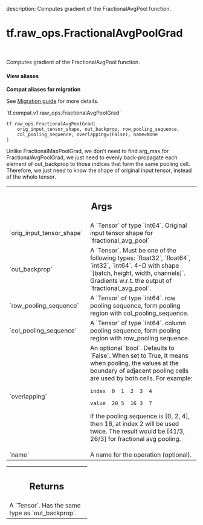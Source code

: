 description: Computes gradient of the FractionalAvgPool function.

<div itemscope itemtype="http://developers.google.com/ReferenceObject">
<meta itemprop="name" content="tf.raw_ops.FractionalAvgPoolGrad" />
<meta itemprop="path" content="Stable" />
</div>

# tf.raw_ops.FractionalAvgPoolGrad

<!-- Insert buttons and diff -->

<table class="tfo-notebook-buttons tfo-api nocontent" align="left">

</table>



Computes gradient of the FractionalAvgPool function.

<section class="expandable">
  <h4 class="showalways">View aliases</h4>
  <p>
<b>Compat aliases for migration</b>
<p>See
<a href="https://www.tensorflow.org/guide/migrate">Migration guide</a> for
more details.</p>
<p>`tf.compat.v1.raw_ops.FractionalAvgPoolGrad`</p>
</p>
</section>

<pre class="devsite-click-to-copy prettyprint lang-py tfo-signature-link">
<code>tf.raw_ops.FractionalAvgPoolGrad(
    orig_input_tensor_shape, out_backprop, row_pooling_sequence,
    col_pooling_sequence, overlapping=(False), name=None
)
</code></pre>



<!-- Placeholder for "Used in" -->

Unlike FractionalMaxPoolGrad, we don't need to find arg_max for
FractionalAvgPoolGrad, we just need to evenly back-propagate each element of
out_backprop to those indices that form the same pooling cell. Therefore, we
just need to know the shape of original input tensor, instead of the whole
tensor.

<!-- Tabular view -->
 <table class="responsive fixed orange">
<colgroup><col width="214px"><col></colgroup>
<tr><th colspan="2"><h2 class="add-link">Args</h2></th></tr>

<tr>
<td>
`orig_input_tensor_shape`
</td>
<td>
A `Tensor` of type `int64`.
Original input tensor shape for `fractional_avg_pool`
</td>
</tr><tr>
<td>
`out_backprop`
</td>
<td>
A `Tensor`. Must be one of the following types: `float32`, `float64`, `int32`, `int64`.
4-D with shape `[batch, height, width, channels]`.  Gradients
w.r.t. the output of `fractional_avg_pool`.
</td>
</tr><tr>
<td>
`row_pooling_sequence`
</td>
<td>
A `Tensor` of type `int64`.
row pooling sequence, form pooling region with
col_pooling_sequence.
</td>
</tr><tr>
<td>
`col_pooling_sequence`
</td>
<td>
A `Tensor` of type `int64`.
column pooling sequence, form pooling region with
row_pooling sequence.
</td>
</tr><tr>
<td>
`overlapping`
</td>
<td>
An optional `bool`. Defaults to `False`.
When set to True, it means when pooling, the values at the boundary
of adjacent pooling cells are used by both cells. For example:

`index  0  1  2  3  4`

`value  20 5  16 3  7`

If the pooling sequence is [0, 2, 4], then 16, at index 2 will be used twice.
The result would be [41/3, 26/3] for fractional avg pooling.
</td>
</tr><tr>
<td>
`name`
</td>
<td>
A name for the operation (optional).
</td>
</tr>
</table>



<!-- Tabular view -->
 <table class="responsive fixed orange">
<colgroup><col width="214px"><col></colgroup>
<tr><th colspan="2"><h2 class="add-link">Returns</h2></th></tr>
<tr class="alt">
<td colspan="2">
A `Tensor`. Has the same type as `out_backprop`.
</td>
</tr>

</table>

